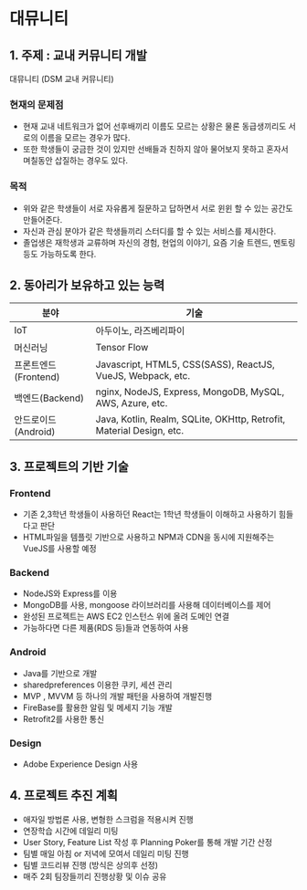 # 대뮤니티

## 1. 주제 : 교내 커뮤니티 개발

대뮤니티 (DSM 교내 커뮤니티)

### 현재의 문제점
- 현재 교내 네트워크가 없어 선후배끼리 이름도 모르는 상황은 물론 동급생끼리도 서로의 이름을 모르는 경우가 많다.
- 또한 학생들이 궁금한 것이 있지만 선배들과 친하지 않아 물어보지 못하고 혼자서 며칠동안 삽질하는 경우도 있다.

### 목적
- 위와 같은 학생들이 서로 자유롭게 질문하고 답하면서 서로 윈윈 할 수 있는 공간도 만들어준다.
- 자신과 관심 분야가 같은 학생들끼리 스터디를 할 수 있는 서비스를 제시한다.
- 졸업생은 재학생과 교류하며 자신의 경험, 현업의 이야기, 요즘 기술 트렌드, 멘토링 등도 가능하도록 한다.

## 2. 동아리가 보유하고 있는 능력

분야 | 기술
---|---
IoT | 아두이노, 라즈베리파이
머신러닝 | Tensor Flow
프론트엔드(Frontend) | Javascript, HTML5, CSS(SASS), ReactJS, VueJS, Webpack, etc.
백엔드(Backend) | nginx, NodeJS, Express, MongoDB, MySQL, AWS, Azure, etc.
안드로이드(Android) | Java, Kotlin, Realm, SQLite, OKHttp, Retrofit, Material Design, etc.

## 3. 프로젝트의 기반 기술

### Frontend 
- 기존 2,3학년 학생들이 사용하던 React는 1학년 학생들이 이해하고 사용하기 힘들다고 판단
- HTML파일을 템플릿 기반으로 사용하고 NPM과 CDN을 동시에 지원해주는 VueJS를 사용할 예정

### Backend
- NodeJS와 Express를 이용
- MongoDB를 사용, mongoose 라이브러리를 사용해 데이터베이스를 제어
- 완성된 프로젝트는 AWS EC2 인스턴스 위에 올려 도메인 연결
- 가능하다면 다른 제품(RDS 등)들과 연동하여 사용

### Android
- Java를 기반으로 개발
- sharedpreferences 이용한 쿠키, 세션 관리  
- MVP , MVVM 등 하나의 개발 패턴을 사용하여 개발진행
- FireBase를 활용한 알림 및 메세지 기능 개발 
- Retrofit2를 사용한 통신  

### Design
- Adobe Experience Design 사용


## 4. 프로젝트 추진 계획
- 애자일 방법론 사용, 변형한 스크럼을 적용시켜 진행
- 연장학습 시간에 데일리 미팅
- User Story, Feature List 작성 후 Planning Poker를 통해 개발 기간 산정
- 팀별 매일 아침 or 저녁에 모여서 데일리 미팅 진행
- 팀별 코드리뷰 진행 (방식은 상의후 선정)
- 매주 2회 팀장들끼리 진행상황 및 이슈 공유
